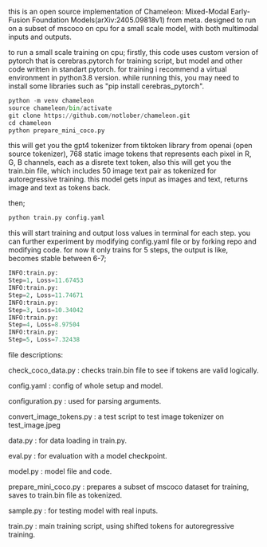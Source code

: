 this is an open source implementation of Chameleon: Mixed-Modal Early-Fusion Foundation Models(arXiv:2405.09818v1) from meta. designed to run on a subset of mscoco on cpu for a small scale model, with both multimodal inputs and outputs.

to run a small scale training on cpu;
firstly, this code uses custom version of pytorch that is cerebras.pytorch for training script, but model and other code written in standart pytorch.
for training i recommend a virtual environment in python3.8 version.
while running this, you may need to install some libraries such as "pip install cerebras_pytorch".

```python
python -m venv chameleon
source chameleon/bin/activate
git clone https://github.com/notlober/chameleon.git
cd chameleon
python prepare_mini_coco.py
```

this will get you the gpt4 tokenizer from tiktoken library from openai (open source tokenizer),
768 static image tokens that represents each pixel in R, G, B channels, each as a disrete text token,
also this will get you the train.bin file, which includes 50 image text pair as tokenized for autoregressive training.
this model gets input as images and text, returns image and text as tokens back.

then;

```python
python train.py config.yaml
```

this will start training and output loss values in terminal for each step. 
you can further experiment by modifying config.yaml file or by forking repo and modifying code.
for now it only trains for 5 steps, the output is like, becomes stable between 6-7;

```python
INFO:train.py:
Step=1, Loss=11.67453
INFO:train.py:
Step=2, Loss=11.74671
INFO:train.py:
Step=3, Loss=10.34042
INFO:train.py:
Step=4, Loss=8.97504
INFO:train.py:
Step=5, Loss=7.32438
```

file descriptions:

check_coco_data.py : checks train.bin file to see if tokens are valid logically.

config.yaml : config of whole setup and model.

configuration.py : used for parsing arguments.

convert_image_tokens.py : a test script to test image tokenizer on test_image.jpeg

data.py : for data loading in train.py.

eval.py : for evaluation with a model checkpoint.

model.py : model file and code.

prepare_mini_coco.py : prepares a subset of mscoco dataset for training, saves to train.bin file as tokenized.

sample.py : for testing model with real inputs.

train.py : main training script, using shifted tokens for autoregressive training.
